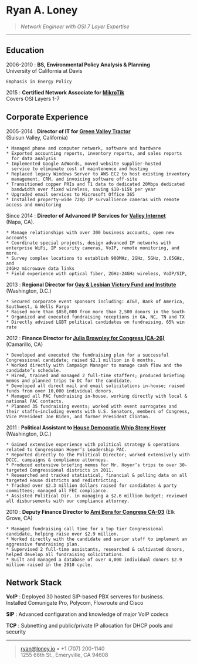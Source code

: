 Ryan A. Loney
=============

>   *Network Engineer with OSI 7 Layer Expertise*

----

Education
---------

2006-2010
:   **BS, Environmental Policy Analysis & Planning**  
    University of California at Davis  

    Emphasis in Energy Policy  

2015
:   **Certified Network Associate for [MikroTik](http://routeros.com)**  
    Covers OSI Layers 1-7


Corporate Experience
--------------------

2005-2014
:   **Director of IT for [Green Valley Tractor][1]**  
    (Suisun Valley, California)

    * Managed phone and computer network, software and hardware
    * Exported accounting reports, inventory reports, and sales reports
      for data analysis
    * Implemented Google AdWords, moved website supplier-hosted
      service to eliminate cost of maintenence and hosting
    * Replaced legacy Windows Server to AWS EC2 to host existing inventory
      management, CRM, and invoicing software off-site
    * Transitioned copper PRIs and T1 data to dedicated 20Mbps dedicated
      bandwidth over fixed wireless, saving $10-$15k per year
    * Upgraded email services to Microsoft Office 365
    * Installed property-wide 720p IP survallience cameras with remote access and monitoring


Since 2014
:   **Director of Advanced IP Services for [Valley Internet][2]**  
    (Napa, CA).

    * Manage relationships with over 300 business accounts, open new
    accounts
    * Coordinate special projects, design advanced IP networks with enterprise WiFi, IP security cameras, VoIP, remote monitoring, and more. 
    * Survey complex locations to establish 900MHz, 2GHz, 5GHz, 3.65GHz, and
    24GHz microwave data links
    * Field experience with optical fiber, 2GHz-24GHz wireless, VoIP/SIP, 

2013
:   **Regional Director for [Gay & Lesbian Victory Fund and
Institute][3]**  
    (Washington, D.C.)

    * Secured corporate event sponsors including: AT&T, Bank of America, Southwest, & Wells Fargo
    * Raised more than $850,000 from more than 2,500 donors in the South 
    * Organized and executed fundraising receptions in GA, NC, TN and TX
    * Directly advised LGBT political candidates on fundraising, 65% win rate

2012
:   **Finance Director for [Julia Brownley for Congress
(CA-26)][4]**  
    (Camarillo, CA)

    * Developed and executed the fundraising plan for a successful Congressional candidate; raised $2.1 million in 8 months. 
    * Worked directly with Campaign Manager to manage cash flow and the candidate’s schedule.
    * Hired, trained and managed 2 full-time staffers; produced briefing memos and planned trips to DC for the candidate.
    * Developed all direct mail and email solicitations in-house; raised funds from over 10,000 individual donors.
    * Managed all PAC fundraising in-house, working directly with local & national PAC contacts.
    * Planned 35 fundraising events; worked with event surrogates and their staffs—including events with U.S. Senators, members of Congress, Vice President Joe Biden, and former President Clinton.

2011
:   **Political Assistant to [House Democratic Whip Steny
Hoyer][5]**  
    (Washington, D.C.)

    * Gained extensive experience with political strategy & operations related to Congressman Hoyer’s Leadership PAC. 
    * Reported directly to the Political Director; worked extensively with DCCC, campaigns & compliance attorneys.
    * Produced extensive briefing memos for Mr. Hoyer’s trips to over 30-targeted Congressional districts in 2011.
    * Researched and tracked statistical, financial & polling data on all targeted House districts and redistricting.
    * Tracked over $2.3 million dollars raised for candidates & party committees; managed all FEC compliance.
    * Assisted Political Dir. in managing a $2.6 million budget; reviewed all disbursements with our compliance attorney.

2010
:   **Deputy Finance Director to [Ami Bera for Congress
CA-03][6]**
    (Elk Grove, CA)

    * Managed fundraising call time for a top tier Congressional candidate, helping raise over $2.9 million. 
    * Worked directly with the candidate and senior staff to implement an aggressive fundraising plan.
    * Supervised 2 full-time assistants, researched & cultivated donors, helped develop all fundraising solicitations.
    * Built and managed a database of over 4,000 individual donors $2.9 million raised in the 2010 cycle. 


Network Stack
-------------

**VoIP**
:   Deployed 30 hosted SIP-based PBX serveres for business.  
    Installed Comunigate Pro, Polycom, Flowroute and Cisco

**SIP**
:   Advanced configuration and knowledge of major VoIP codecs

**TCP**
:   Subnetting and public/private IP allocation for DHCP pools and
security


----

> <ryan@loney.io> • +1 (707) 200-1140 \
>  1255 66th St., Emeryville, CA 94608


[1]: http://greenvalleytractor.com
[2]: http://valleyinternet.com/
[3]: http://victoryfund.org
[4]: http://juliabrownley.house.gov
[5]: http://democraticwhip.gov/
[6]: http://bera.house.gov
[7]: http://www.grandcercle.org
